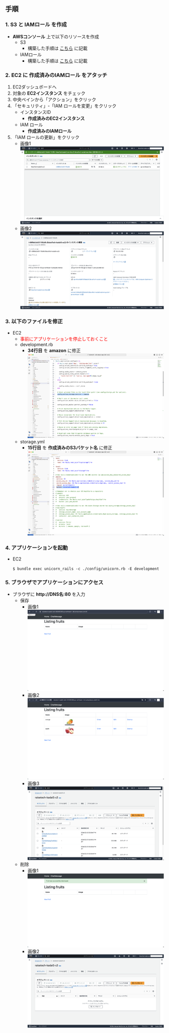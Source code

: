 ## 手順
### 1. S3 と IAMロール を作成
- **AWSコンソール** 上で以下のリソースを作成
  - S3
    - 構築した手順は [こちら](./procedure/S3.md) に記載
  - IAMロール
    - 構築した手順は [こちら](./procedure/IAMロール.md) に記載

### 2. EC2 に 作成済みのIAMロール をアタッチ
1. EC2ダッシュボードへ
2. 対象の **EC2インスタンス** をチェック
3. 中央ペインから「アクション」をクリック
4. 「セキュリティ」-「IAM ロールを変更」をクリック
    - インスタンスID
      - **作成済みのEC2インスタンス**
    - IAM ロール
      - **作成済みのIAMロール**
5. 「IAM ロールの更新」をクリック
    - 画像1
    ![capture01](./img/capture01.png)
    - 画像2
    ![capture02](./img/capture02.png)

### 3. 以下のファイルを修正
- EC2
  - <font color="Red">事前にアプリケーションを停止しておくこと</font>
  - development.rb
    - **34行目** を **amazon** に修正
    ![capture03](./img/capture03.png)
  - storage.yml
    - **15行目** を **作成済みのS3バケット名** に修正
    ![capture04](./img/capture04.png)

### 4. アプリケーションを起動
- EC2
  ```bash:title
  $ bundle exec unicorn_rails -c ./config/unicorn.rb -E development
  ```

### 5. ブラウザでアプリケーションにアクセス
- ブラウザに **http://DNS名:80** を入力
  - 保存
    - 画像1
    ![capture05](./img/capture05.png)
    - 画像2
    ![capture06](./img/capture06.png)
    - 画像3
    ![capture07](./img/capture07.png)
  - 削除
    - 画像1
    ![capture08](./img/capture08.png)
    - 画像2
    ![capture09](./img/capture09.png)
